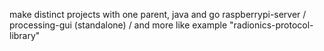 make distinct projects with one parent, java and go raspberrypi-server / processing-gui (standalone) / and more like
example "radionics-protocol-library"
